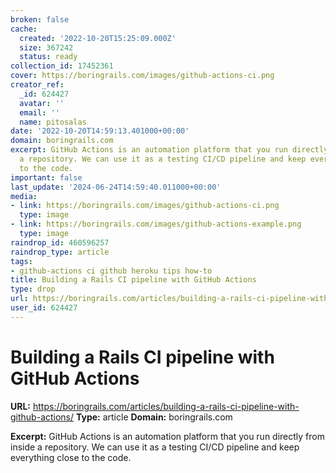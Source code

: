 ```yaml
---
broken: false
cache:
  created: '2022-10-20T15:25:09.000Z'
  size: 367242
  status: ready
collection_id: 17452361
cover: https://boringrails.com/images/github-actions-ci.png
creator_ref:
  _id: 624427
  avatar: ''
  email: ''
  name: pitosalas
date: '2022-10-20T14:59:13.401000+00:00'
domain: boringrails.com
excerpt: GitHub Actions is an automation platform that you run directly from inside
  a repository. We can use it as a testing CI/CD pipeline and keep everything close
  to the code.
important: false
last_update: '2024-06-24T14:59:40.011000+00:00'
media:
- link: https://boringrails.com/images/github-actions-ci.png
  type: image
- link: https://boringrails.com/images/github-actions-example.png
  type: image
raindrop_id: 460596257
raindrop_type: article
tags:
- github-actions ci github heroku tips how-to
title: Building a Rails CI pipeline with GitHub Actions
type: drop
url: https://boringrails.com/articles/building-a-rails-ci-pipeline-with-github-actions/
user_id: 624427
---
```


# Building a Rails CI pipeline with GitHub Actions

**URL:** https://boringrails.com/articles/building-a-rails-ci-pipeline-with-github-actions/
**Type:** article
**Domain:** boringrails.com

**Excerpt:** GitHub Actions is an automation platform that you run directly from inside a repository. We can use it as a testing CI/CD pipeline and keep everything close to the code.

